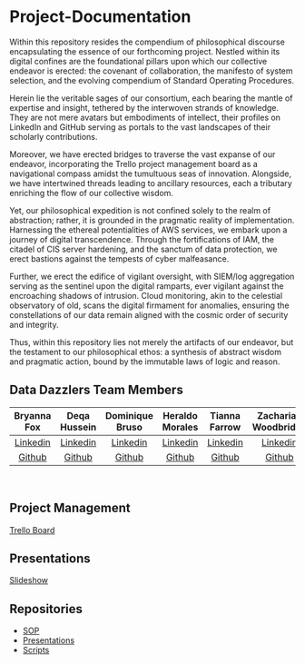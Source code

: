 # Project-Documentation
Within this repository resides the compendium of philosophical discourse encapsulating the essence of our forthcoming project. Nestled within its digital confines are the foundational pillars upon which our collective endeavor is erected: the covenant of collaboration, the manifesto of system selection, and the evolving compendium of Standard Operating Procedures.

Herein lie the veritable sages of our consortium, each bearing the mantle of expertise and insight, tethered by the interwoven strands of knowledge. They are not mere avatars but embodiments of intellect, their profiles on LinkedIn and GitHub serving as portals to the vast landscapes of their scholarly contributions.

Moreover, we have erected bridges to traverse the vast expanse of our endeavor, incorporating the Trello project management board as a navigational compass amidst the tumultuous seas of innovation. Alongside, we have intertwined threads leading to ancillary resources, each a tributary enriching the flow of our collective wisdom.

Yet, our philosophical expedition is not confined solely to the realm of abstraction; rather, it is grounded in the pragmatic reality of implementation. Harnessing the ethereal potentialities of AWS services, we embark upon a journey of digital transcendence. Through the fortifications of IAM, the citadel of CIS server hardening, and the sanctum of data protection, we erect bastions against the tempests of cyber malfeasance.

Further, we erect the edifice of vigilant oversight, with SIEM/log aggregation serving as the sentinel upon the digital ramparts, ever vigilant against the encroaching shadows of intrusion. Cloud monitoring, akin to the celestial observatory of old, scans the digital firmament for anomalies, ensuring the constellations of our data remain aligned with the cosmic order of security and integrity.

Thus, within this repository lies not merely the artifacts of our endeavor, but the testament to our philosophical ethos: a synthesis of abstract wisdom and pragmatic action, bound by the immutable laws of logic and reason.


## Data Dazzlers Team Members
Bryanna Fox | Deqa Hussein | Dominique Bruso | Heraldo Morales | Tianna Farrow | Zachariah Woodbridge
|:----------------------:|:-----------------------:|:----------------------:|:----------------------:|:----------------------:|:----------------------:|
| [Linkedin](https://www.linkedin.com/in/bryannafox)| [Linkedin]([https://www.linkedin.com/in/deqa](https://www.linkedin.com/in/deqa-hussein-408196144/)) | [Linkedin](https://www.linkedin.com/in/dominique) | [Linkedin](https://www.linkedin.com/in/heraldo-morales/) | [Linkedin](https://www.linkedin.com/in/tianna) | [Linkedin](https://www.linkedin.com/in/zachariahw) 
| [Github](https://github.com/bryanna)| [Github]([https://github.com/deqa](https://github.com/DeqaHussein)) | [Github](https://github.com/dominique) | [Github](https://github.com/heraldo) | [Github](https://github.com/tianna) | [Github](https://github.com/Z-Zachattack) 

<br>

## Project Management
[Trello Board](https://github.com/orgs/Data-Dazzlers/projects/1/views/1)


## Presentations
[Slideshow]()

## Repositories
* [SOP](https://github.com/Data-Dazzlers/Project-Documentation)
* [Presentations]()
* [Scripts](https://github.com/Data-Dazzlers/Scripts)
